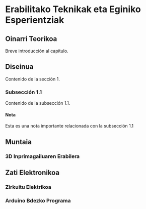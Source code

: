 # Erabilitako Teknikak eta Eginiko Esperientziak

## Oinarri Teorikoa

Breve introducción al capítulo.

## Diseinua

Contenido de la sección 1.

### Subsección 1.1

Contenido de la subsección 1.1.

#### Nota

Esta es una nota importante relacionada con la subsección 1.1

## Muntaia

### 3D Inprimagailuaren Erabilera

## Zati Elektronikoa

### Zirkuitu Elektrikoa

### Arduino Bdezko Programa
